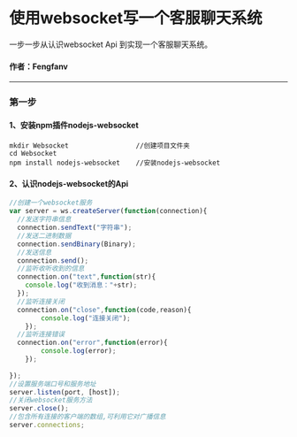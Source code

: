 # 使用websocket写一个客服聊天系统

一步一步从认识websocket Api 到实现一个客服聊天系统。

#### 作者：Fengfanv

------

### 第一步
#### 1、安装npm插件**nodejs-websocket**
```
mkdir Websocket                 //创建项目文件夹
cd Websocket                    
npm install nodejs-websocket    //安装nodejs-websocket
```
#### 2、认识**nodejs-websocket**的Api

```javascript
//创建一个websocket服务
var server = ws.createServer(function(connection){
  //发送字符串信息
  connection.sendText("字符串");
  //发送二进制数据
  connection.sendBinary(Binary);
  //发送信息
  connection.send();
  //监听收听收到的信息
  connection.on("text",function(str){
    console.log("收到消息："+str);
  });
  //监听连接关闭
  connection.on("close",function(code,reason){
		console.log("连接关闭");
	});
  //监听连接错误
  connection.on("error",function(error){
		console.log(error);
	});
  
});
//设置服务端口号和服务地址
server.listen(port, [host]);
//关闭websocket服务方法
server.close();
//包含所有连接的客户端的数组,可利用它对广播信息
server.connections;
```
